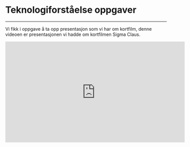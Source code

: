 # Teknologiforståelse oppgaver

---

<p class="mkdp"> Vi fikk i oppgave å ta opp presentasjon som vi har om kortfilm, denne videoen er presentasjonen vi hadde om kortfilmen Sigma Claus.</p>

<iframe class="yt" width="560" height="315" src="https://www.youtube.com/embed/HwufJ96HhCE" title="YouTube video player" frameborder="0" allow="accelerometer; autoplay; clipboard-write; encrypted-media; gyroscope; picture-in-picture" allowfullscreen></iframe>
